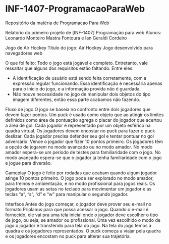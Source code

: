 # INF-1407-ProgramacaoParaWeb
Repositório da matéria de Programacao Para Web

Relatório do primeiro projeto de [INF-1407] Programação para web 
Alunos: Leonardo Monteiro Mastra Fontoura e Ian Geraldi Cordeiro 

Jogo de Air Hockey Título do jogo: Air Hockey Jogo desenvolvido para navegadores web

O que foi feito: Todo o jogo está jogável e completo. Entretanto, vale ressaltar que alguns dos requisitos estão faltando. Entre eles:

- A identificação de usuário está sendo feita corretamente, com a expressão regular funcionando. Essa identificação é necessária apenas para o início do jogo, e a informação provida não é guardada.
- Não houve necessidade no jogo de manipular dois objetos do tipo imagem diferentes, então essa parte acabamos não fazendo.

Fluxo de jogo
  O jogo se baseia no confronto entre dois jogadores que devem fazer pontos. Um puck é usado como objeto que ao atingir os limites definidos como área de pontuação agrega o placar do jogador que acertou a área de gol. Cada jogador é representado por um objeto esférico na quadra virtual. Os jogadores devem encostar no puck para fazer o puck deslizar. Cada jogador precisa defender seu gol e tentar pontuar no gol adversário. Vence o jogador que fizer 10 pontos primeiro. Os jogadores têm a opção de jogarem no modo avançado ou no modo amador. No modo amador espera-se um período de testes para familiaridade com o jogo. No modo avançado espera-se que o jogador já tenha familiaridade com o jogo e jogue para diversão.

Gameplay
  O jogo é feito por rodadas que acabam quando algum jogador atinge 10 pontos primeiro. O jogo pode ser explorado no modo amador, para treinos e ambientação, e no modo profissional para jogos reais. Os jogadores usam as setas no teclado para movimentar um jogador e as teclas “a”, “s”, “d” e “w” para manipular o segundo jogador.

Interface
  Antes do jogo começar, o jogador deve prover seu e-mail no formato Priplanus para que possa acessar o jogo. Quando o e-mail é fornecido, ele vai pra uma tela inicial onde o jogador deve escolher o tipo de jogo, ou seja, se amador ou profissional. Uma vez escolhido o modo de jogo o jogador é transferido para tela do jogo. Na tela do jogo temos a quadra e os jogadores representados. O puck começa a viajar pela quadra e os jogadores encostam no puck para alterar sua trajetória.


